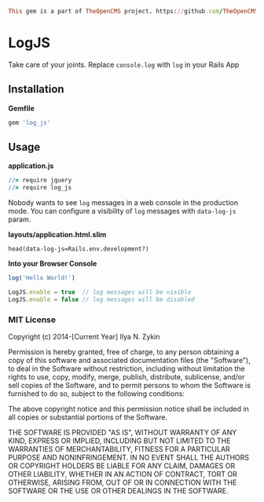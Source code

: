 ```ruby
This gem is a part of TheOpenCMS project. https://github.com/TheOpenCMS
```

# LogJS

Take care of your joints. Replace `console.log` with `log` in your Rails App

## Installation

**Gemfile**

```ruby
gem 'log_js'
```

## Usage

**application.js**

```coffeescript
//= require jquery
//= require log_js
```

Nobody wants to see `log` messages in a web console in the production mode.
You can configure a visibility of `log` messages with `data-log-js` param.

**layouts/application.html.slim**

```slim
head(data-log-js=Rails.env.development?)
```

**Into your Browser Console**

```javascript
log('Hello World!')
```

```javascript
LogJS.enable = true  // log messages will be visible
LogJS.enable = false // log messages will be disabled
```

### MIT License

Copyright (c) 2014-[Current Year] Ilya N. Zykin

Permission is hereby granted, free of charge, to any person obtaining a copy of this software and associated documentation files (the "Software"), to deal in the Software without restriction, including without limitation the rights to use, copy, modify, merge, publish, distribute, sublicense, and/or sell copies of the Software, and to permit persons to whom the Software is furnished to do so, subject to the following conditions:

The above copyright notice and this permission notice shall be included in all copies or substantial portions of the Software.

THE SOFTWARE IS PROVIDED "AS IS", WITHOUT WARRANTY OF ANY KIND, EXPRESS OR IMPLIED, INCLUDING BUT NOT LIMITED TO THE WARRANTIES OF MERCHANTABILITY, FITNESS FOR A PARTICULAR PURPOSE AND NONINFRINGEMENT. IN NO EVENT SHALL THE AUTHORS OR COPYRIGHT HOLDERS BE LIABLE FOR ANY CLAIM, DAMAGES OR OTHER LIABILITY, WHETHER IN AN ACTION OF CONTRACT, TORT OR OTHERWISE, ARISING FROM, OUT OF OR IN CONNECTION WITH THE SOFTWARE OR THE USE OR OTHER DEALINGS IN THE SOFTWARE.
